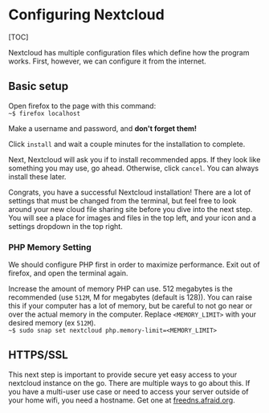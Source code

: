 # Configuring Nextcloud

[TOC]

Nextcloud has multiple configuration files which define how the program works.  First, however, we can configure it from the internet.

## Basic setup  


Open firefox to the page with this command:  
                `~$ firefox localhost`  

Make a username and password, and **don't forget them!**

Click `install` and wait a couple minutes for the installation to complete.  

Next, Nextcloud will ask you if to install recommended apps.  If they look like something you may use, go ahead.  Otherwise, click `cancel`.  You can always install these later. 

Congrats, you have a successful Nextcloud installation!  There are a lot of settings that must be changed from the terminal, but feel free to look around your new cloud file sharing site before you dive into the next step.  You will see a place for images and files in the top left, and your icon and a settings dropdown in the top right.

### PHP Memory Setting

We should configure PHP first in order to maximize performance.  Exit out of firefox, and open the terminal again.  

Increase the amount of memory PHP can use.  512 megabytes is the recommended (use `512M`, M for megabytes (default is 128)).  You can raise this if your computer has a lot of memory, but be careful to not go near or over the actual memory in the computer.  Replace `<MEMORY_LIMIT>` with your desired memory (ex `512M`).  
                `~$ sudo snap set nextcloud php.memory-limit=<MEMORY_LIMIT>`

## HTTPS/SSL

This next step is important to provide secure yet easy access to your nextcloud instance on the go.  There are multiple ways to go about this.  If you have a multi-user use case or need to access your server outside of your home wifi, you need a hostname.  Get one at [freedns.afraid.org](https://freedns.afraid.org).




<!--
### Option 2: Using your user computer
First, from your **user computer** find your ip address using [this guide](https://mashable.com/article/how-to-find-your-ip-address).  Then run this command in your **server computer**:
                `~$ sudo nextcloud.occ config:system:set trusted_domains 1 \
    --value=<YOUR_IP>`  

Next, we need to know the **server computer** ip address to open the site.  Run this to get the address:  
                `~$ hostname -I | awk '{print $1}'`

Now, in your **user computer**, open a browser and navigate to the IP address you found in the previous step.  You should see an account creation page. --->